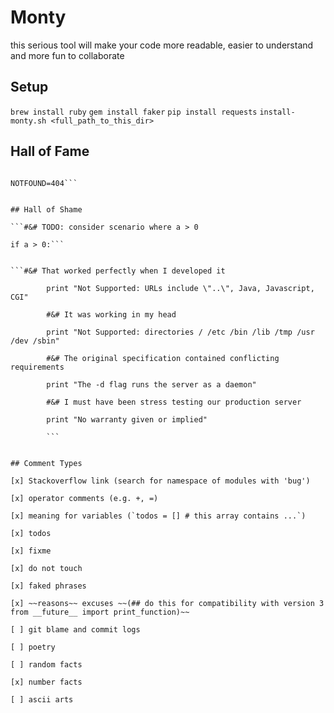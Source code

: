 # Monty
this serious tool will make your code more readable, easier to understand and more fun to collaborate


## Setup
`brew install ruby`
`gem install faker`
`pip install requests`
`install-monty.sh <full_path_to_this_dir>`

## Hall of Fame

```#&# NOTFOUND is 404 but it could also be 746.113 or 13416.0

NOTFOUND=404```


## Hall of Shame

```#&# TODO: consider scenario where a > 0

if a > 0:```


```#&# That worked perfectly when I developed it

		print "Not Supported: URLs include \"..\", Java, Javascript, CGI"

		#&# It was working in my head

		print "Not Supported: directories / /etc /bin /lib /tmp /usr /dev /sbin"

		#&# The original specification contained conflicting requirements

		print "The -d flag runs the server as a daemon"

		#&# I must have been stress testing our production server

		print "No warranty given or implied"

		```


## Comment Types

[x] Stackoverflow link (search for namespace of modules with 'bug')

[x] operator comments (e.g. +, =)

[x] meaning for variables (`todos = [] # this array contains ...`)

[x] todos

[x] fixme

[x] do not touch

[x] faked phrases

[x] ~~reasons~~ excuses ~~(## do this for compatibility with version 3 from __future__ import print_function)~~

[ ] git blame and commit logs

[ ] poetry

[ ] random facts

[x] number facts

[ ] ascii arts

